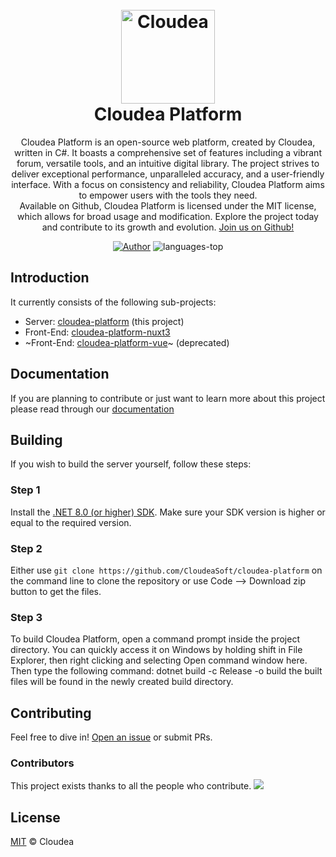<h1 align="center">
  <br/>
  <img src="https://github.com/CloudeaSoft/cloudea-platform/assets/129159758/fcaa8333-d1a4-4f41-be97-66d1a2439c96" alt="Cloudea" width="150">
  <br/>
  <b>Cloudea Platform</b>
</h1>

<p align="center">
  Cloudea Platform is an open-source web platform, created by Cloudea, written in C#.
  It boasts a comprehensive set of features including a vibrant forum, versatile tools, and an intuitive digital library.
  The project strives to deliver exceptional performance, unparalleled accuracy, and a user-friendly interface.
  With a focus on consistency and reliability, Cloudea Platform aims to empower users with the tools they need.
  <br/>
  Available on Github, Cloudea Platform is licensed under the MIT license, which allows for broad usage and modification. Explore the project today and contribute to its growth and evolution. <a href="https://github.com/CloudeaSoft/cloudea-platform" target="_blank">Join us on Github!</a>
  <br />
</p>

<p align="center">
  <a href="https://github.com/CloudeaSoft" target="_blank"><img src="https://img.shields.io/badge/Author-Cloudea-orange" alt="Author" /></a>
  <a><img src="https://img.shields.io/github/languages/top/CloudeaSoft/cloudea-platform?color=green" alt="languages-top" /></a>
</p>

## Introduction

It currently consists of the following sub-projects:
- Server: [cloudea-platform](https://github.com/CloudeaSoft/cloudea-platform) (this project)
- Front-End: [cloudea-platform-nuxt3](https://github.com/CloudeaSoft/cloudea-platform-nuxt3)
- ~Front-End: [cloudea-platform-vue](https://github.com/CloudeaSoft/cloudea-platform-vue)~ (deprecated)

## Documentation

If you are planning to contribute or just want to learn more about this project please read through our [documentation](README.md)

## Building

If you wish to build the server yourself, follow these steps:

### Step 1

Install the [.NET 8.0 (or higher) SDK](https://dotnet.microsoft.com/download/dotnet/8.0).
Make sure your SDK version is higher or equal to the required version.

### Step 2

Either use `git clone https://github.com/CloudeaSoft/cloudea-platform` on the command line to clone the repository or use Code --> Download zip button to get the files.

### Step 3
To build Cloudea Platform, open a command prompt inside the project directory. You can quickly access it on Windows by holding shift in File Explorer, then right clicking and selecting Open command window here. Then type the following command: dotnet build -c Release -o build the built files will be found in the newly created build directory.

## Contributing

Feel free to dive in! [Open an issue](https://github.com/CloudeaSoft/cloudea-platform/issues/new) or submit PRs.

### Contributors

This project exists thanks to all the people who contribute. 
<a href="https://github.com/CloudeaSoft/cloudea-platform/graphs/contributors"></a><img src="https://opencollective.com/cloudea-platform/contributors.svg?width=890&button=false" />

## License

[MIT](LICENSE) © Cloudea
